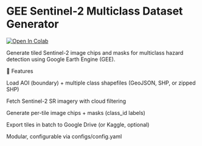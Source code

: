 # GEE Sentinel-2 Multiclass Dataset Generator



[![Open In Colab](https://colab.research.google.com/assets/colab-badge.svg)](https://colab.research.google.com/github/mohamadrahdan/gee-sentinel2-multiclass-dataset-generator/blob/main/notebooks/gee-s2-multiclass-dataset-generator.ipynb)



Generate tiled Sentinel-2 image chips and masks for multiclass hazard detection using Google Earth Engine (GEE).


🔹 Features

Load AOI (boundary) + multiple class shapefiles (GeoJSON, SHP, or zipped SHP)

Fetch Sentinel-2 SR imagery with cloud filtering

Generate per-tile image chips + masks (class_id labels)

Export tiles in batch to Google Drive (or Kaggle, optional)

Modular, configurable via configs/config.yaml
